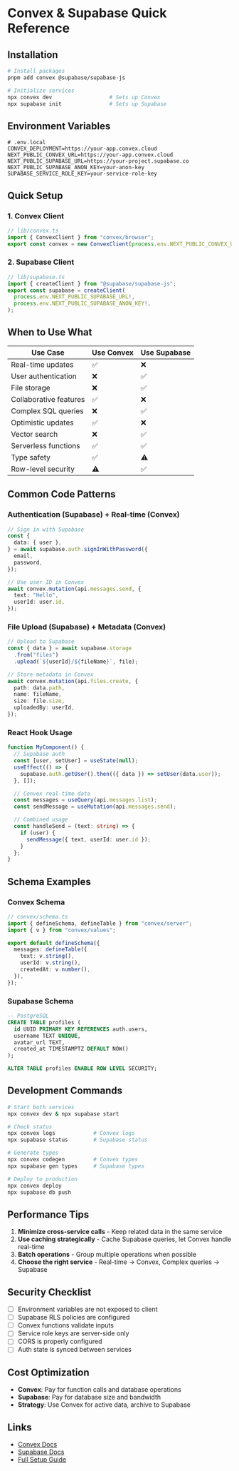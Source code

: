 # Convex & Supabase Quick Reference

## Installation

```bash
# Install packages
pnpm add convex @supabase/supabase-js

# Initialize services
npx convex dev                  # Sets up Convex
npx supabase init               # Sets up Supabase
```

## Environment Variables

```env
# .env.local
CONVEX_DEPLOYMENT=https://your-app.convex.cloud
NEXT_PUBLIC_CONVEX_URL=https://your-app.convex.cloud
NEXT_PUBLIC_SUPABASE_URL=https://your-project.supabase.co
NEXT_PUBLIC_SUPABASE_ANON_KEY=your-anon-key
SUPABASE_SERVICE_ROLE_KEY=your-service-role-key
```

## Quick Setup

### 1. Convex Client

```typescript
// lib/convex.ts
import { ConvexClient } from "convex/browser";
export const convex = new ConvexClient(process.env.NEXT_PUBLIC_CONVEX_URL!);
```

### 2. Supabase Client

```typescript
// lib/supabase.ts
import { createClient } from "@supabase/supabase-js";
export const supabase = createClient(
  process.env.NEXT_PUBLIC_SUPABASE_URL!,
  process.env.NEXT_PUBLIC_SUPABASE_ANON_KEY!,
);
```

## When to Use What

| Use Case               | Use Convex | Use Supabase |
| ---------------------- | ---------- | ------------ |
| Real-time updates      | ✅         | ❌           |
| User authentication    | ❌         | ✅           |
| File storage           | ❌         | ✅           |
| Collaborative features | ✅         | ❌           |
| Complex SQL queries    | ❌         | ✅           |
| Optimistic updates     | ✅         | ❌           |
| Vector search          | ❌         | ✅           |
| Serverless functions   | ✅         | ✅           |
| Type safety            | ✅         | ⚠️           |
| Row-level security     | ⚠️         | ✅           |

## Common Code Patterns

### Authentication (Supabase) + Real-time (Convex)

```typescript
// Sign in with Supabase
const {
  data: { user },
} = await supabase.auth.signInWithPassword({
  email,
  password,
});

// Use user ID in Convex
await convex.mutation(api.messages.send, {
  text: "Hello",
  userId: user.id,
});
```

### File Upload (Supabase) + Metadata (Convex)

```typescript
// Upload to Supabase
const { data } = await supabase.storage
  .from("files")
  .upload(`${userId}/${fileName}`, file);

// Store metadata in Convex
await convex.mutation(api.files.create, {
  path: data.path,
  name: fileName,
  size: file.size,
  uploadedBy: userId,
});
```

### React Hook Usage

```typescript
function MyComponent() {
  // Supabase auth
  const [user, setUser] = useState(null);
  useEffect(() => {
    supabase.auth.getUser().then(({ data }) => setUser(data.user));
  }, []);

  // Convex real-time data
  const messages = useQuery(api.messages.list);
  const sendMessage = useMutation(api.messages.send);

  // Combined usage
  const handleSend = (text: string) => {
    if (user) {
      sendMessage({ text, userId: user.id });
    }
  };
}
```

## Schema Examples

### Convex Schema

```typescript
// convex/schema.ts
import { defineSchema, defineTable } from "convex/server";
import { v } from "convex/values";

export default defineSchema({
  messages: defineTable({
    text: v.string(),
    userId: v.string(),
    createdAt: v.number(),
  }),
});
```

### Supabase Schema

```sql
-- PostgreSQL
CREATE TABLE profiles (
  id UUID PRIMARY KEY REFERENCES auth.users,
  username TEXT UNIQUE,
  avatar_url TEXT,
  created_at TIMESTAMPTZ DEFAULT NOW()
);

ALTER TABLE profiles ENABLE ROW LEVEL SECURITY;
```

## Development Commands

```bash
# Start both services
npx convex dev & npx supabase start

# Check status
npx convex logs            # Convex logs
npx supabase status        # Supabase status

# Generate types
npx convex codegen         # Convex types
npx supabase gen types     # Supabase types

# Deploy to production
npx convex deploy
npx supabase db push
```

## Performance Tips

1. **Minimize cross-service calls** - Keep related data in the same service
2. **Use caching strategically** - Cache Supabase queries, let Convex handle real-time
3. **Batch operations** - Group multiple operations when possible
4. **Choose the right service** - Real-time → Convex, Complex queries → Supabase

## Security Checklist

- [ ] Environment variables are not exposed to client
- [ ] Supabase RLS policies are configured
- [ ] Convex functions validate inputs
- [ ] Service role keys are server-side only
- [ ] CORS is properly configured
- [ ] Auth state is synced between services

## Cost Optimization

- **Convex**: Pay for function calls and database operations
- **Supabase**: Pay for database size and bandwidth
- **Strategy**: Use Convex for active data, archive to Supabase

## Links

- [Convex Docs](https://docs.convex.dev)
- [Supabase Docs](https://supabase.com/docs)
- [Full Setup Guide](./convex-supabase-setup.md)
